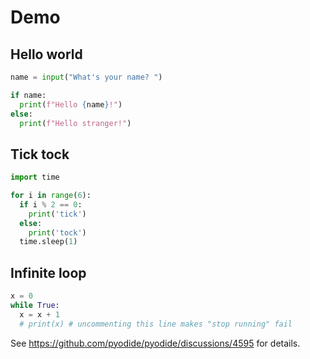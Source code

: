 # Demo

<script setup>
import Editor from './src/Editor.vue'
</script>

## Hello world

```py
name = input("What's your name? ")

if name:
  print(f"Hello {name}!")
else:
  print(f"Hello stranger!")
```
<Editor id="hello" />

## Tick tock

```py
import time

for i in range(6):
  if i % 2 == 0:
    print('tick')
  else:
    print('tock')
  time.sleep(1)
```
<Editor id="clock" />

## Infinite loop

```py
x = 0
while True:
  x = x + 1
  # print(x) # uncommenting this line makes "stop running" fail
```
<Editor id="loop" />

See https://github.com/pyodide/pyodide/discussions/4595 for details.

